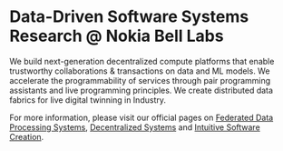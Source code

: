 # Data-Driven Software Systems Research @ Nokia Bell Labs

We build next-generation decentralized compute platforms that enable trustworthy collaborations & transactions on data and ML models. We accelerate the programmability of services through pair programming assistants and live programming principles. We create distributed data fabrics for live digital twinning in Industry.

For more information, please visit our official pages on [Federated Data Processing Systems](https://www.bell-labs.com/research-innovation/projects-and-initiatives/software-and-data-systems-research/federated-data-processing-systems/), [Decentralized Systems](https://www.bell-labs.com/research-innovation/projects-and-initiatives/software-and-data-systems-research/decentralized-systems/) and [Intuitive Software Creation](https://www.bell-labs.com/research-innovation/projects-and-initiatives/software-and-data-systems-research/intuitive-software-creation/).
